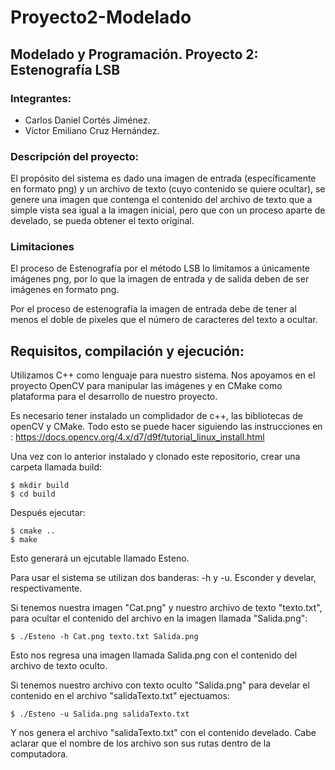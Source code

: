 # Proyecto2-Modelado
## Modelado y Programación. Proyecto 2: Estenografía LSB

### Integrantes:
 - Carlos Daniel Cortés Jiménez.
 - Víctor Emiliano Cruz Hernández.

### Descripción del proyecto: 

El propósito del sistema es dado una imagen de entrada (específicamente en formato png) y un archivo de texto (cuyo contenido se quiere ocultar), se genere una imagen que contenga el contenido del archivo de texto que a simple vista sea igual a la imagen inicial, pero que con un proceso aparte de develado, se pueda obtener el texto original. 

### Limitaciones

El proceso de Estenografía por el método LSB lo limitamos a únicamente imágenes png, por lo que la imagen de entrada y de salida deben de ser imágenes en formato png.

Por el proceso de estenografía la imagen de entrada debe de tener al menos el doble de pixeles que el número de caracteres del texto a ocultar.

## Requisitos, compilación y ejecución:

Utilizamos C++ como lenguaje para nuestro sistema. Nos apoyamos en el proyecto OpenCV para manipular las imágenes y en CMake como plataforma para el desarrollo de nuestro proyecto.

Es necesario tener instalado un complidador de c++, las bibliotecas de openCV y CMake. Todo esto se puede hacer siguiendo las instrucciones en : 
https://docs.opencv.org/4.x/d7/d9f/tutorial_linux_install.html


Una vez con lo anterior instalado y clonado este repositorio, crear una carpeta llamada build:

```
$ mkdir build
$ cd build
```
Después ejecutar:

```
$ cmake ..
$ make
```
Esto generará un ejcutable llamado Esteno. 

Para usar el sistema se utilizan dos banderas: -h y -u. Esconder y develar, respectivamente. 

Si tenemos nuestra imagen "Cat.png" y nuestro archivo de texto "texto.txt", para ocultar el contenido del archivo en la imagen llamada "Salida.png":

```
$ ./Esteno -h Cat.png texto.txt Salida.png
```

Esto nos regresa una imagen llamada Salida.png con el contenido del archivo de texto oculto.

Si tenemos nuestro archivo con texto oculto "Salida.png" para develar el contenido en el archivo "salidaTexto.txt" ejectuamos:


```
$ ./Esteno -u Salida.png salidaTexto.txt
```
Y nos genera el archivo "salidaTexto.txt" con el contenido develado.
Cabe aclarar que el nombre de los archivo son sus rutas dentro de la computadora.


